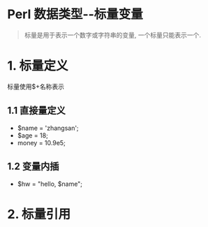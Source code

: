 # Perl 数据类型--标量变量

> 标量是用于表示一个数字或字符串的变量, 一个标量只能表示一个.

# 1. 标量定义

标量使用$+名称表示

## 1.1 直接量定义

* $name = 'zhangsan';
* $age = 18;
* money = 10.9e5;

## 1.2 变量内插

* $hw = "hello, $name";

# 2. 标量引用








